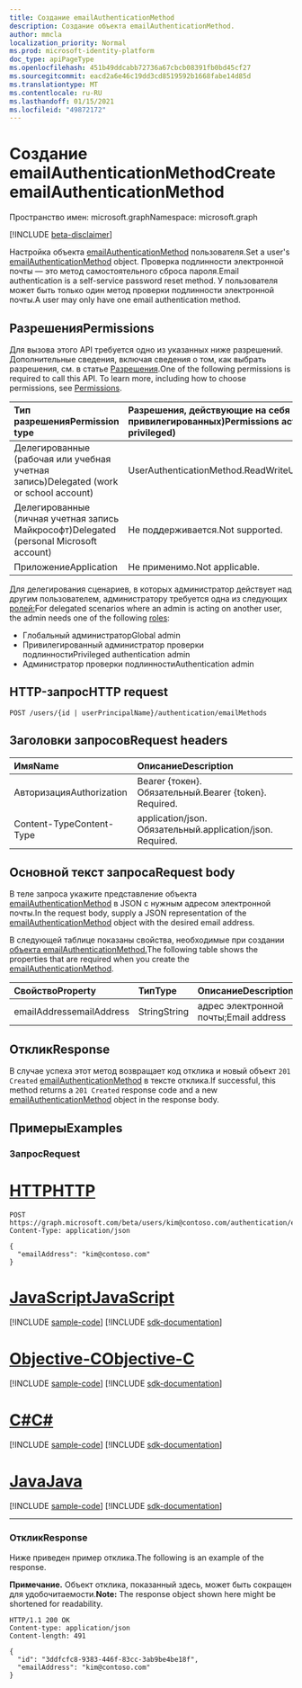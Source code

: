 ```yaml
---
title: Создание emailAuthenticationMethod
description: Создание объекта emailAuthenticationMethod.
author: mmcla
localization_priority: Normal
ms.prod: microsoft-identity-platform
doc_type: apiPageType
ms.openlocfilehash: 451b49ddcabb72736a67cbcb08391fb0bd45cf27
ms.sourcegitcommit: eacd2a6e46c19dd3cd8519592b1668fabe14d85d
ms.translationtype: MT
ms.contentlocale: ru-RU
ms.lasthandoff: 01/15/2021
ms.locfileid: "49872172"
---
```

# <a name="create-emailauthenticationmethod"></a><span data-ttu-id="fed44-103">Создание emailAuthenticationMethod</span><span class="sxs-lookup"><span data-stu-id="fed44-103">Create emailAuthenticationMethod</span></span>
<span data-ttu-id="fed44-104">Пространство имен: microsoft.graph</span><span class="sxs-lookup"><span data-stu-id="fed44-104">Namespace: microsoft.graph</span></span>

[!INCLUDE [beta-disclaimer](../../includes/beta-disclaimer.md)]

<span data-ttu-id="fed44-105">Настройка объекта [emailAuthenticationMethod](../resources/emailauthenticationmethod.md) пользователя.</span><span class="sxs-lookup"><span data-stu-id="fed44-105">Set a user's [emailAuthenticationMethod](../resources/emailauthenticationmethod.md) object.</span></span> <span data-ttu-id="fed44-106">Проверка подлинности электронной почты — это метод самостоятельного сброса пароля.</span><span class="sxs-lookup"><span data-stu-id="fed44-106">Email authentication is a self-service password reset method.</span></span> <span data-ttu-id="fed44-107">У пользователя может быть только один метод проверки подлинности электронной почты.</span><span class="sxs-lookup"><span data-stu-id="fed44-107">A user may only have one email authentication method.</span></span>

## <a name="permissions"></a><span data-ttu-id="fed44-108">Разрешения</span><span class="sxs-lookup"><span data-stu-id="fed44-108">Permissions</span></span>
<span data-ttu-id="fed44-p102">Для вызова этого API требуется одно из указанных ниже разрешений. Дополнительные сведения, включая сведения о том, как выбрать разрешения, см. в статье [Разрешения](/graph/permissions-reference).</span><span class="sxs-lookup"><span data-stu-id="fed44-p102">One of the following permissions is required to call this API. To learn more, including how to choose permissions, see [Permissions](/graph/permissions-reference).</span></span>

|<span data-ttu-id="fed44-111">Тип разрешения</span><span class="sxs-lookup"><span data-stu-id="fed44-111">Permission type</span></span>|<span data-ttu-id="fed44-112">Разрешения, действующие на себя (от наименее привилегированных)</span><span class="sxs-lookup"><span data-stu-id="fed44-112">Permissions acting on self (from least to most privileged)</span></span>|<span data-ttu-id="fed44-113">Разрешения, действующие над другими (от наименее привилегированных)</span><span class="sxs-lookup"><span data-stu-id="fed44-113">Permissions acting on others (from least to most privileged)</span></span>|
|:---|:---|:--|
| <span data-ttu-id="fed44-114">Делегированные (рабочая или учебная учетная запись)</span><span class="sxs-lookup"><span data-stu-id="fed44-114">Delegated (work or school account)</span></span>     | <span data-ttu-id="fed44-115">UserAuthenticationMethod.ReadWrite</span><span class="sxs-lookup"><span data-stu-id="fed44-115">UserAuthenticationMethod.ReadWrite</span></span> | <span data-ttu-id="fed44-116">UserAuthenticationMethod.ReadWrite.All</span><span class="sxs-lookup"><span data-stu-id="fed44-116">UserAuthenticationMethod.ReadWrite.All</span></span> |
| <span data-ttu-id="fed44-117">Делегированные (личная учетная запись Майкрософт)</span><span class="sxs-lookup"><span data-stu-id="fed44-117">Delegated (personal Microsoft account)</span></span> | <span data-ttu-id="fed44-118">Не поддерживается.</span><span class="sxs-lookup"><span data-stu-id="fed44-118">Not supported.</span></span> | <span data-ttu-id="fed44-119">Не поддерживается.</span><span class="sxs-lookup"><span data-stu-id="fed44-119">Not supported.</span></span> |
| <span data-ttu-id="fed44-120">Приложение</span><span class="sxs-lookup"><span data-stu-id="fed44-120">Application</span></span>                            | <span data-ttu-id="fed44-121">Не применимо.</span><span class="sxs-lookup"><span data-stu-id="fed44-121">Not applicable.</span></span> | <span data-ttu-id="fed44-122">UserAuthenticationMethod.ReadWrite.All</span><span class="sxs-lookup"><span data-stu-id="fed44-122">UserAuthenticationMethod.ReadWrite.All</span></span> |

<span data-ttu-id="fed44-123">Для делегирования сценариев, в которых администратор действует над другим пользователем, администратору требуется одна из следующих [ролей:](/azure/active-directory/users-groups-roles/directory-assign-admin-roles#available-roles)</span><span class="sxs-lookup"><span data-stu-id="fed44-123">For delegated scenarios where an admin is acting on another user, the admin needs one of the following [roles](/azure/active-directory/users-groups-roles/directory-assign-admin-roles#available-roles):</span></span>

* <span data-ttu-id="fed44-124">Глобальный администратор</span><span class="sxs-lookup"><span data-stu-id="fed44-124">Global admin</span></span>
* <span data-ttu-id="fed44-125">Привилегированный администратор проверки подлинности</span><span class="sxs-lookup"><span data-stu-id="fed44-125">Privileged authentication admin</span></span>
* <span data-ttu-id="fed44-126">Администратор проверки подлинности</span><span class="sxs-lookup"><span data-stu-id="fed44-126">Authentication admin</span></span>

## <a name="http-request"></a><span data-ttu-id="fed44-127">HTTP-запрос</span><span class="sxs-lookup"><span data-stu-id="fed44-127">HTTP request</span></span>

<!-- {
  "blockType": "ignored"
}
-->
``` http
POST /users/{id | userPrincipalName}/authentication/emailMethods
```

## <a name="request-headers"></a><span data-ttu-id="fed44-128">Заголовки запросов</span><span class="sxs-lookup"><span data-stu-id="fed44-128">Request headers</span></span>
|<span data-ttu-id="fed44-129">Имя</span><span class="sxs-lookup"><span data-stu-id="fed44-129">Name</span></span>|<span data-ttu-id="fed44-130">Описание</span><span class="sxs-lookup"><span data-stu-id="fed44-130">Description</span></span>|
|:---|:---|
|<span data-ttu-id="fed44-131">Авторизация</span><span class="sxs-lookup"><span data-stu-id="fed44-131">Authorization</span></span>|<span data-ttu-id="fed44-p103">Bearer {токен}. Обязательный.</span><span class="sxs-lookup"><span data-stu-id="fed44-p103">Bearer {token}. Required.</span></span>|
|<span data-ttu-id="fed44-134">Content-Type</span><span class="sxs-lookup"><span data-stu-id="fed44-134">Content-Type</span></span>|<span data-ttu-id="fed44-p104">application/json. Обязательный.</span><span class="sxs-lookup"><span data-stu-id="fed44-p104">application/json. Required.</span></span>|

## <a name="request-body"></a><span data-ttu-id="fed44-137">Основной текст запроса</span><span class="sxs-lookup"><span data-stu-id="fed44-137">Request body</span></span>
<span data-ttu-id="fed44-138">В теле запроса укажите представление объекта [emailAuthenticationMethod](../resources/emailauthenticationmethod.md) в JSON с нужным адресом электронной почты.</span><span class="sxs-lookup"><span data-stu-id="fed44-138">In the request body, supply a JSON representation of the [emailAuthenticationMethod](../resources/emailauthenticationmethod.md) object with the desired email address.</span></span>

<span data-ttu-id="fed44-139">В следующей таблице показаны свойства, необходимые при создании [объекта emailAuthenticationMethod.](../resources/emailauthenticationmethod.md)</span><span class="sxs-lookup"><span data-stu-id="fed44-139">The following table shows the properties that are required when you create the [emailAuthenticationMethod](../resources/emailauthenticationmethod.md).</span></span>

|<span data-ttu-id="fed44-140">Свойство</span><span class="sxs-lookup"><span data-stu-id="fed44-140">Property</span></span>|<span data-ttu-id="fed44-141">Тип</span><span class="sxs-lookup"><span data-stu-id="fed44-141">Type</span></span>|<span data-ttu-id="fed44-142">Описание</span><span class="sxs-lookup"><span data-stu-id="fed44-142">Description</span></span>|
|:---|:---|:---|
|<span data-ttu-id="fed44-143">emailAddress</span><span class="sxs-lookup"><span data-stu-id="fed44-143">emailAddress</span></span>|<span data-ttu-id="fed44-144">String</span><span class="sxs-lookup"><span data-stu-id="fed44-144">String</span></span>|<span data-ttu-id="fed44-145">адрес электронной почты;</span><span class="sxs-lookup"><span data-stu-id="fed44-145">Email address</span></span>|



## <a name="response"></a><span data-ttu-id="fed44-146">Отклик</span><span class="sxs-lookup"><span data-stu-id="fed44-146">Response</span></span>

<span data-ttu-id="fed44-147">В случае успеха этот метод возвращает код отклика и новый объект `201 Created` [emailAuthenticationMethod](../resources/emailauthenticationmethod.md) в тексте отклика.</span><span class="sxs-lookup"><span data-stu-id="fed44-147">If successful, this method returns a `201 Created` response code and a new [emailAuthenticationMethod](../resources/emailauthenticationmethod.md) object in the response body.</span></span>

## <a name="examples"></a><span data-ttu-id="fed44-148">Примеры</span><span class="sxs-lookup"><span data-stu-id="fed44-148">Examples</span></span>

### <a name="request"></a><span data-ttu-id="fed44-149">Запрос</span><span class="sxs-lookup"><span data-stu-id="fed44-149">Request</span></span>

# <a name="http"></a>[<span data-ttu-id="fed44-150">HTTP</span><span class="sxs-lookup"><span data-stu-id="fed44-150">HTTP</span></span>](#tab/http)
<!-- {
  "blockType": "request",
  "name": "create_emailauthenticationmethod_from_"
}
-->
``` http
POST https://graph.microsoft.com/beta/users/kim@contoso.com/authentication/emailMethods
Content-Type: application/json

{
  "emailAddress": "kim@contoso.com"
}
```
# <a name="javascript"></a>[<span data-ttu-id="fed44-151">JavaScript</span><span class="sxs-lookup"><span data-stu-id="fed44-151">JavaScript</span></span>](#tab/javascript)
[!INCLUDE [sample-code](../includes/snippets/javascript/create-emailauthenticationmethod-from--javascript-snippets.md)]
[!INCLUDE [sdk-documentation](../includes/snippets/snippets-sdk-documentation-link.md)]

# <a name="objective-c"></a>[<span data-ttu-id="fed44-152">Objective-C</span><span class="sxs-lookup"><span data-stu-id="fed44-152">Objective-C</span></span>](#tab/objc)
[!INCLUDE [sample-code](../includes/snippets/objc/create-emailauthenticationmethod-from--objc-snippets.md)]
[!INCLUDE [sdk-documentation](../includes/snippets/snippets-sdk-documentation-link.md)]

# <a name="c"></a>[<span data-ttu-id="fed44-153">C#</span><span class="sxs-lookup"><span data-stu-id="fed44-153">C#</span></span>](#tab/csharp)
[!INCLUDE [sample-code](../includes/snippets/csharp/create-emailauthenticationmethod-from--csharp-snippets.md)]
[!INCLUDE [sdk-documentation](../includes/snippets/snippets-sdk-documentation-link.md)]

# <a name="java"></a>[<span data-ttu-id="fed44-154">Java</span><span class="sxs-lookup"><span data-stu-id="fed44-154">Java</span></span>](#tab/java)
[!INCLUDE [sample-code](../includes/snippets/java/create-emailauthenticationmethod-from--java-snippets.md)]
[!INCLUDE [sdk-documentation](../includes/snippets/snippets-sdk-documentation-link.md)]

---



### <a name="response"></a><span data-ttu-id="fed44-155">Отклик</span><span class="sxs-lookup"><span data-stu-id="fed44-155">Response</span></span>
<span data-ttu-id="fed44-156">Ниже приведен пример отклика.</span><span class="sxs-lookup"><span data-stu-id="fed44-156">The following is an example of the response.</span></span>

<span data-ttu-id="fed44-157">**Примечание.** Объект отклика, показанный здесь, может быть сокращен для удобочитаемости.</span><span class="sxs-lookup"><span data-stu-id="fed44-157">**Note:** The response object shown here might be shortened for readability.</span></span>
<!-- {
  "blockType": "response",
  "truncated": true,
  "@odata.type": "microsoft.graph.emailAuthenticationMethod"
}
-->
``` http
HTTP/1.1 200 OK
Content-type: application/json
Content-length: 491

{
  "id": "3ddfcfc8-9383-446f-83cc-3ab9be4be18f",
  "emailAddress": "kim@contoso.com"
}
```
